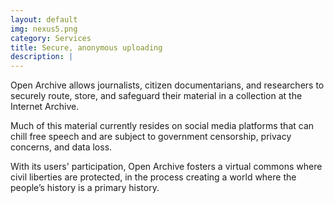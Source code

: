 ```yaml
---
layout: default
img: nexus5.png
category: Services
title: Secure, anonymous uploading
description: |
---
```

Open Archive allows journalists, citizen documentarians, and researchers to securely route, store, and safeguard their material in a collection at the Internet Archive.

Much of this material currently resides on social media platforms that can chill free speech and are subject to  government censorship, privacy concerns, and data loss.

With its users' participation, Open Archive fosters a virtual commons where civil liberties are protected, in the process creating a world where the people’s history is a primary history.
